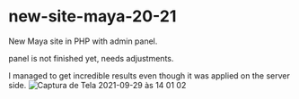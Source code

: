 # new-site-maya-20-21
New Maya site in PHP with admin panel.

panel is not finished yet, needs adjustments.

I managed to get incredible results even though it was applied on the server side.
![Captura de Tela 2021-09-29 às 14 01 02](https://user-images.githubusercontent.com/63266302/209148234-6c8dbecb-04b4-4ba8-96d1-98cc76c5fbca.png)
